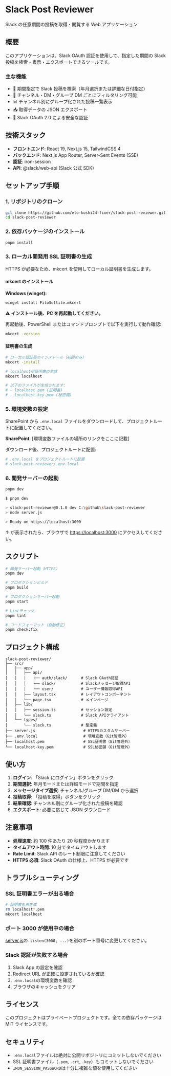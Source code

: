 # Slack Post Reviewer

Slack の任意期間の投稿を取得・閲覧する Web アプリケーション

## 概要

このアプリケーションは、Slack OAuth 認証を使用して、指定した期間の Slack 投稿を検索・表示・エクスポートできるツールです。

### 主な機能

- 📅 期間指定で Slack 投稿を検索（年月選択または詳細な日付指定）
- 💬 チャンネル・DM・グループ DM ごとにフィルタリング可能
- 📊 チャンネル別にグループ化された投稿一覧表示
- 📥 取得データの JSON エクスポート
- 🔐 Slack OAuth 2.0 による安全な認証

## 技術スタック

- **フロントエンド**: React 19, Next.js 15, TailwindCSS 4
- **バックエンド**: Next.js App Router, Server-Sent Events (SSE)
- **認証**: iron-session
- **API**: @slack/web-api (Slack 公式 SDK)

## セットアップ手順

### 1. リポジトリのクローン

```bash
git clone https://github.com/eto-koshi24-fixer/slack-post-reviewer.git
cd slack-post-reviewer
```

### 2. 依存パッケージのインストール

```bash
pnpm install
```

### 3. ローカル開発用 SSL 証明書の生成

HTTPS が必要なため、mkcert を使用してローカル証明書を生成します。

#### mkcert のインストール

**Windows (winget):**

```bash
winget install FiloSottile.mkcert
```

**⚠️ インストール後、PC を再起動してください。**

再起動後、PowerShell またはコマンドプロンプトで以下を実行して動作確認:

```bash
mkcert -version
```

#### 証明書の生成

```bash
# ローカル認証局のインストール（初回のみ）
mkcert -install

# localhost用証明書の生成
mkcert localhost

# 以下のファイルが生成されます:
# - localhost.pem (証明書)
# - localhost-key.pem (秘密鍵)
```

### 5. 環境変数の設定

SharePoint から `.env.local` ファイルをダウンロードして、プロジェクトルートに配置してください。

**SharePoint**: [環境変数ファイルの場所のリンクをここに記載]

ダウンロード後、プロジェクトルートに配置:

```bash
# .env.local をプロジェクトルートに配置
# slack-post-reviewer/.env.local
```

### 6. 開発サーバーの起動

```bash
pnpm dev
```

```bash
$ pnpm dev

> slack-post-reviewer@0.1.0 dev C:\github\slack-post-reviewer
> node server.js

> Ready on https://localhost:3000
```

↑ が表示されたら、ブラウザで [https://localhost:3000](https://localhost:3000) にアクセスしてください。

## スクリプト

```bash
# 開発サーバー起動（HTTPS）
pnpm dev

# プロダクションビルド
pnpm build

# プロダクションサーバー起動
pnpm start

# Lintチェック
pnpm lint

# コードフォーマット（自動修正）
pnpm check:fix
```

## プロジェクト構成

```
slack-post-reviewer/
├── src/
│   ├── app/
│   │   ├── api/
│   │   │   ├── auth/slack/      # Slack OAuth認証
│   │   │   ├── slack/           # Slackメッセージ取得API
│   │   │   └── user/            # ユーザー情報取得API
│   │   ├── layout.tsx           # レイアウトコンポーネント
│   │   └── page.tsx             # メインページ
│   ├── lib/
│   │   ├── session.ts           # セッション設定
│   │   └── slack.ts             # Slack APIクライアント
│   └── types/
│       └── slack.ts             # 型定義
├── server.js                     # HTTPSカスタムサーバー
├── .env.local                    # 環境変数（Git管理外）
├── localhost.pem                 # SSL証明書（Git管理外）
└── localhost-key.pem             # SSL秘密鍵（Git管理外）
```

## 使い方

1. **ログイン**: 「Slack にログイン」ボタンをクリック
2. **期間選択**: 年月モードまたは詳細モードで期間を指定
3. **メッセージタイプ選択**: チャンネル/グループ DM/DM から選択
4. **投稿取得**: 「投稿を取得」ボタンをクリック
5. **結果確認**: チャンネル別にグループ化された投稿を確認
6. **エクスポート**: 必要に応じて JSON ダウンロード

## 注意事項

- **処理速度**: 約 100 件あたり 20 秒程度かかります
- **タイムアウト時間**: 10 分でタイムアウトします
- **Rate Limit**: Slack API のレート制限に注意してください
- **HTTPS 必須**: Slack OAuth の仕様上、HTTPS が必要です

## トラブルシューティング

### SSL 証明書エラーが出る場合

```bash
# 証明書を再生成
rm localhost*.pem
mkcert localhost
```

### ポート 3000 が使用中の場合

[server.js](server.js#L21)の`.listen(3000, ...)`を別のポート番号に変更してください。

### Slack 認証が失敗する場合

1. Slack App の設定を確認
2. Redirect URL が正確に設定されているか確認
3. `.env.local`の環境変数を確認
4. ブラウザのキャッシュをクリア

## ライセンス

このプロジェクトはプライベートプロジェクトです。全ての依存パッケージは MIT ライセンスです。

## セキュリティ

- `.env.local`ファイルは絶対に公開リポジトリにコミットしないでください
- SSL 証明書ファイル（`.pem`, `.crt`, `.key`）もコミットしないでください
- `IRON_SESSION_PASSWORD`は十分に複雑な値を使用してください

